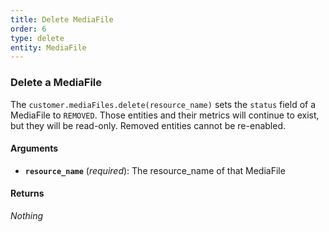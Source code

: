 ```yaml
---
title: Delete MediaFile
order: 6
type: delete
entity: MediaFile
---
```


### Delete a MediaFile

The `customer.mediaFiles.delete(resource_name)` sets the `status` field of a MediaFile to `REMOVED`. Those entities and their metrics will continue to exist, but they will be read-only. Removed entities cannot be re-enabled.

#### Arguments

- **`resource_name`** (_required_): The resource_name of that MediaFile

#### Returns

_Nothing_
